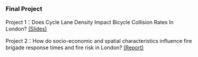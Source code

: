 ### Final Project

Project 1：Does Cycle Lane Density Impact Bicycle Collision Rates In London? [(Slides)](https://github.com/iantsern-twuk/CASA0007_Quantitative-Methods/blob/main/group%20work/presentation/Q3.pdf)

Project 2：How do socio-economic and spatial characteristics influence fire brigade response times and fire risk in London? [(Report)](https://github.com/iantsern-twuk/CASA0007_Quantitative-Methods/blob/main/personal%20work/QM_Assessment%202_23212203.docx.pdf)
